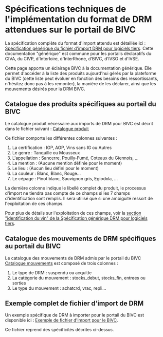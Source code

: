 # Spécifications techniques de l'implémentation du format de DRM attendues sur le portail de BIVC

La spécification complète du format d'import attendu est détaillée ici : [Spécification générique du fichier d'import DRM pour logiciels tiers](https://github.com/24eme/mutualisation-douane/blob/master/logiciels-tiers/). Cette documentation "générique" est commune pour les portails déclaratifs du CIVA, du CIVP, d'Interloire, d'InterRhone, d'BIVC, d'IVSO et d'IVSE.

Cette page apporte un éclairage BIVC à la documentation générique. Elle permet d'accéder à la liste des produits aujourd'hui gérés par la plateforme du BIVC (cette liste peut évoluer en fonction des besoins des ressortissants, n'hésitez donc pas à les remonter), la manière de les déclarer, ainsi que les mouvements désirés pour la DRM BIVC.

## Catalogue des produits spécifiques au portail du BIVC

Le catalogue produit nécessaire aux imports de DRM pour BIVC est décrit dans le fichier suivant : [Catalogue produit](catalogue_produits.csv)

Ce fichier comporte les différentes colonnes suivantes :

1. La certification : IGP, AOP, Vins sans IG ou Autres
2. Le genre : Tanquille ou Mousseux
3. L'appellation : Sancerre, Pouilly-Fumé,  Coteaux du Giennois, ...
4. La mention : (Aucune mention définie pour le moment)
5. Le lieu : (Aucun lieu défini pour le moment)
6. La couleur : Blanc, Blanc, Rouge...
7. Le cépage : Pinot blanc, Sauvignon gris, Egiodola, ...

La dernière colonne indique le libellé complet du produit, le processus d'import ne tiendra pas compte de ce champs si les 7 champs d'identification sont remplis. Il sera utilisé que si une ambiguité ressort de l'exploitation de ces champs.

Pour plus de détails sur l'exploitation de ces champs, voir la [section "identification du vin" de la Spécification générique DRM pour logiciels tiers](https://github.com/24eme/mutualisation-douane/blob/master/logiciels-tiers/#description-des-lignes-cave).

## Catalogue des mouvements de DRM spécifiques au portail du BIVC

Le catalogue des mouvements de DRM admis par le portail du BIVC  [Catalogue mouvements](catalogue_mouvements.csv) est composé de trois colonnes :

1. Le type de DRM : suspendu ou acquitte
2. La catégorie du mouvement : stocks_debut, stocks_fin, entrees ou sorties
3. Le type du mouvement : achatcrd, vrac, repli...

## Exemple complet de fichier d'import de DRM

Un exemple spécifique de DRM à importer pour le portail du BIVC est disponible ici : [Exemple de fichier d'import pour le BIVC](exemple_export_drm.csv).

Ce fichier reprend des spécificités décrites ci-dessus.
